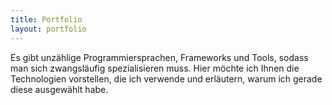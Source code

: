 ```yaml
---
title: Portfolio
layout: portfolio
---
```


Es gibt unzählige Programmiersprachen, Frameworks und Tools, sodass man sich zwangsläufig spezialisieren muss. 
Hier möchte ich Ihnen die Technologien vorstellen, die ich verwende und erläutern, warum ich gerade diese ausgewählt habe.

